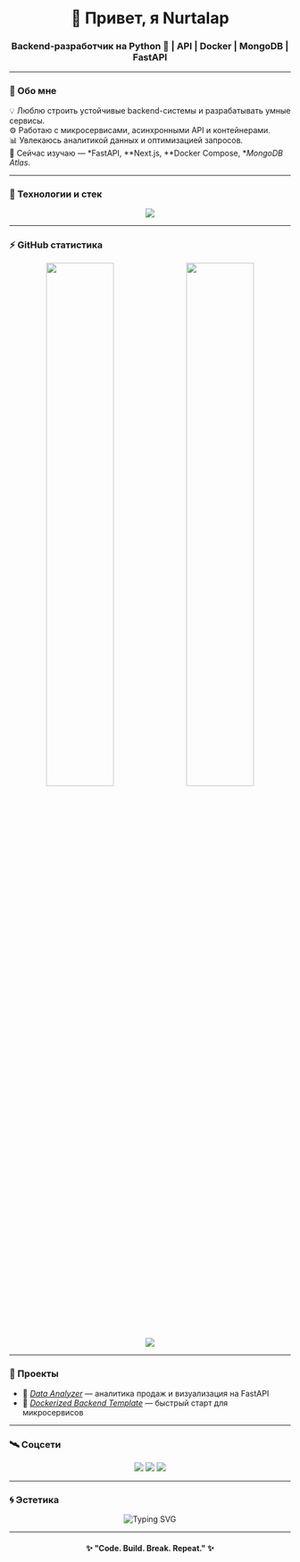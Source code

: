 <h1 align="center">👋 Привет, я Nurtalap</h1>
<h3 align="center">Backend-разработчик на Python 🐍 | API | Docker | MongoDB | FastAPI</h3>

---

### 🚀 Обо мне
💡 Люблю строить устойчивые backend-системы и разрабатывать умные сервисы.  
⚙️ Работаю с микросервисами, асинхронными API и контейнерами.  
📊 Увлекаюсь аналитикой данных и оптимизацией запросов.  
🌱 Сейчас изучаю — *FastAPI, **Next.js, **Docker Compose, **MongoDB Atlas*.  

---

### 🧠 Технологии и стек
<p align="center">
  <img src="https://skillicons.dev/icons?i=python,fastapi,django,flask,postgresql,mongodb,redis,docker,linux,git,github,vscode&theme=dark" />
</p>

---

### ⚡ GitHub статистика
<p align="center">
  <img width="49%" src="https://github-readme-stats.vercel.app/api?username=Nnurtalap&show_icons=true&theme=tokyonight" />
  <img width="49%" src="https://github-readme-streak-stats.herokuapp.com/?user=Nnurtalap&theme=tokyonight" />
</p>

<p align="center">
  <img src="https://github-readme-activity-graph.vercel.app/graph?username=Nnurtalap&theme=react-dark&hide_border=true&area=true" />
</p>

---

### 🧩 Проекты
- 🧠 [*Data Analyzer*](https://github.com/YOUR_USERNAME/data-analyzer) — аналитика продаж и визуализация на FastAPI  
- 🐳 [*Dockerized Backend Template*](https://github.com/YOUR_USERNAME/docker-backend) — быстрый старт для микросервисов  

---

### 🛰️ Соцсети
<p align="center">
  <a href="https://t.me/Nnugke"><img src="https://img.shields.io/badge/Telegram-2CA5E0?style=for-the-badge&logo=telegram&logoColor=white" /></a>
  <a href="https://linkedin.com/in/YOUR_LINKEDIN"><img src="https://img.shields.io/badge/LinkedIn-0A66C2?style=for-the-badge&logo=linkedin&logoColor=white" /></a>
  <a href="mailto:YOUR_EMAIL@gmail.com"><img src="https://img.shields.io/badge/Email-D14836?style=for-the-badge&logo=gmail&logoColor=white" /></a>
</p>

---

### 🌀 Эстетика
<p align="center">
  <img src="https://readme-typing-svg.demolab.com?font=Fira+Code&pause=1500&color=00F7FF&center=true&vCenter=true&width=435&lines=Backend+Engineer+on+Python;FastAPI+%7C+Docker+%7C+MongoDB;Always+learning+new+tech+🔥" alt="Typing SVG" />
</p>

---

<h4 align="center">✨ "Code. Build. Break. Repeat." ✨</h4>
